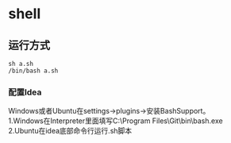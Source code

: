 # shell

##  运行方式
```
sh a.sh
/bin/bash a.sh
```

###  配置Idea
Windows或者Ubuntu在settings->plugins->安装BashSupport。   
1.Windows在Interpreter里面填写C:\Program Files\Git\bin\bash.exe   
2.Ubuntu在idea底部命令行运行.sh脚本   
